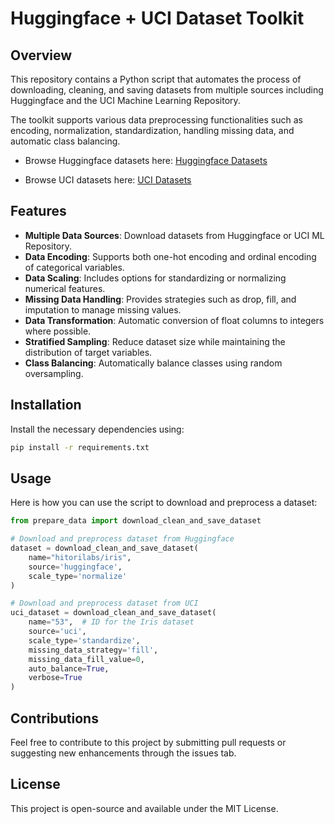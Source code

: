 # Huggingface + UCI Dataset Toolkit

## Overview

This repository contains a Python script that automates the process of downloading, cleaning, and saving datasets from multiple sources including Huggingface and the UCI Machine Learning Repository. 

The toolkit supports various data preprocessing functionalities such as encoding, normalization, standardization, handling missing data, and automatic class balancing.

- Browse Huggingface datasets here: [Huggingface Datasets](https://huggingface.co/datasets)

- Browse UCI datasets here: [UCI Datasets](https://archive.ics.uci.edu/datasets)

## Features

- **Multiple Data Sources**: Download datasets from Huggingface or UCI ML Repository.
- **Data Encoding**: Supports both one-hot encoding and ordinal encoding of categorical variables.
- **Data Scaling**: Includes options for standardizing or normalizing numerical features.
- **Missing Data Handling**: Provides strategies such as drop, fill, and imputation to manage missing values.
- **Data Transformation**: Automatic conversion of float columns to integers where possible.
- **Stratified Sampling**: Reduce dataset size while maintaining the distribution of target variables.
- **Class Balancing**: Automatically balance classes using random oversampling.

## Installation

Install the necessary dependencies using:

```bash
pip install -r requirements.txt
```

## Usage

Here is how you can use the script to download and preprocess a dataset:

```python
from prepare_data import download_clean_and_save_dataset

# Download and preprocess dataset from Huggingface
dataset = download_clean_and_save_dataset(
    name="hitorilabs/iris",
    source='huggingface',
    scale_type='normalize'
)

# Download and preprocess dataset from UCI
uci_dataset = download_clean_and_save_dataset(
    name="53",  # ID for the Iris dataset
    source='uci',
    scale_type='standardize',
    missing_data_strategy='fill',
    missing_data_fill_value=0,
    auto_balance=True,
    verbose=True
)
```

## Contributions

Feel free to contribute to this project by submitting pull requests or suggesting new enhancements through the issues tab.

## License

This project is open-source and available under the MIT License.